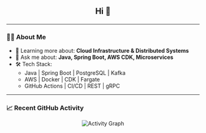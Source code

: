 

<h2 align="center">Hi 👋

---

### 🧑‍💻 About Me

- 🌱 Learning more about: **Cloud Infrastructure & Distributed Systems**
- 💬 Ask me about: **Java, Spring Boot, AWS CDK, Microservices**
- 🛠 Tech Stack:
    - Java | Spring Boot | PostgreSQL | Kafka
    - AWS | Docker | CDK | Fargate 
    - GitHub Actions | CI/CD | REST | gRPC



---

### 📈 Recent GitHub Activity

<!-- Replace with your actual stats image or keep this section blank until you add activity insights -->
<p align="center">
  <img src="https://github-readme-activity-graph.vercel.app/graph?username=ramordeeple&bg_color=0d1117&color=9ccfd8&line=9ccfd8&point=ffffff&area=true&hide_border=true" alt="Activity Graph"/>
</p>


